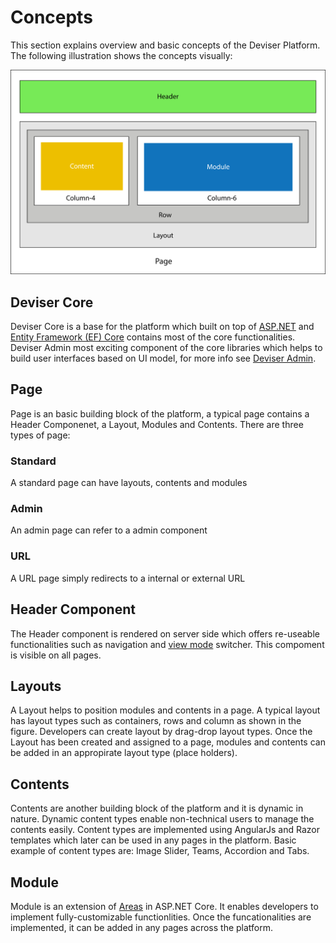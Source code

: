 # Concepts
This section explains overview and basic concepts of the Deviser Platform. The following illustration shows the concepts visually:

<img src="../assets/images/PageConcept.svg" >
<!-- # Architecture
Deviser Platform is built on top of ASP.NET Core and Entity Framework Core. The platform consist of three major blocks: Deviser Core, Extensions and Web Interface.  -->

<!-- <img src="../assets/images/DeviserArchitecture.svg"> -->

## Deviser Core
Deviser Core is a base for the platform which built on top of [ASP.NET](https://dotnet.microsoft.com/en-us/apps/aspnet) and [Entity Framework (EF) Core](https://learn.microsoft.com/en-us/ef/core/) contains most of the core functionalities. Deviser Admin most exciting component of the core libraries which helps to build user interfaces based on UI model, for more info see [Deviser Admin](deviser-admin/index.md).

<!-- ### Data
- **Repositories:** Respositories are used to store and retrieve data from database based on 
<a href="https://martinfowler.com/eaaCatalog/repository.html" target="_blank">Repository Pattern</a>. Supported data providers in Deviser Platform are: SqlServer, SQLite, PostgreSQL and MySQL.
- **Platform Installer:** This component is used to install the platform on target machine with supported database.
- **Module Migration:** Module Migration is an extension of EF Core Migration which maintains the separate DbContext and database migrations for the modules.

### Library
- **Permissions:** It manages the permissions of the page, module and contents based on user roles.
- **Module Loader:** This component finds the module action, executes and loads the view result. 
- **Tag Helpers:** It loads the contents and moudles in appropirate placeholders of a configured layout. In addition, it provides HTML form post and routing functionalities within module.
- **Identity and OAuth:** This component is built using <a href="https://docs.microsoft.com/en-us/aspnet/core/security/authentication/identity?view=aspnetcore-2.1" target="_blank">ASP.NET Core Identiy</a>. It provides login functionalities where users can create an account and login with a user name and password or they can use an external login provider such as Facebook, Google, Microsoft Account, Twitter or others.
- **Two Factory Authentication (2FA):** Two factor authentication (2FA) authenticator apps, using a Time-based One-time Password Algorithm (TOTP), are the industry recommended approach for 2FA. Deviser Platform has implemented this feature, hence developers no need to re-invent this wheel again.
- **Common:** It contains shared functionalities and domain types.
- **Client Dependency:** It loads the JavaScript libraries required by the modules and themes based on the specified priority. This component is similar to <a href="https://github.com/Shazwazza/ClientDependency" target="_blank">Client Dependency Framework</a>.

## Extensions
The platform can be extened in following ways:
- **Modules:** Custom functionalities can be implemented in a module and it can be re-used across the platform. For more details read [concepts](#concepts).
- **Contents:** Content is building block which is used to display the dynamic contents. For more details read [concepts](#concepts). 
- **Layouts:** Layout Types are collections of placeholdes which can created dynamically and added to a layout. Once the layout is designed and configured to a page, contents and/or modules can be added to the layout of a page. For more details read [concepts](#concepts).
- **Themes:** Theme is a wrapper of a page where custom HTML strucure and theme specific client resources (css and js) are loaded.

## Web Interface
Web Interface is the UI layer of the deviser platform which is resposible for handling request and rendering the final UI in HTML format.
 -->

## Page
Page is an basic building block of the platform, a typical page contains a Header Componenet, a Layout, Modules and Contents. There are three types of page:
### Standard
A standard page can have layouts, contents and modules
### Admin
An admin page can refer to a admin component
### URL
A URL page simply redirects to a internal or external URL

## Header Component
The Header component is rendered on server side which offers re-useable functionalities such as navigation and [view mode](#three-modes) switcher. This compoment is visible on all pages.

## Layouts
A Layout helps to position modules and contents in a page. A typical layout has layout types such as containers, rows and column as shown in the figure. Developers can create layout by drag-drop layout types. Once the Layout has been created and assigned to a page, modules and contents can be added in an appropirate layout type (place holders).

## Contents
Contents are another building block of the platform and it is dynamic in nature. Dynamic content types enable non-technical users to manage the contents easily. Content types are implemented using AngularJs and Razor templates which later can be used in any pages in the platform. Basic example of content types are: Image Slider, Teams, Accordion and Tabs.

## Module
Module is an extension of <a href="https://docs.microsoft.com/en-us/aspnet/core/mvc/controllers/areas?view=aspnetcore-2.1" target="_blank">Areas</a> in ASP.NET Core. It enables developers to implement fully-customizable functionlities. Once the funcationalities are implemented, it can be added in any pages across the platform.

    
